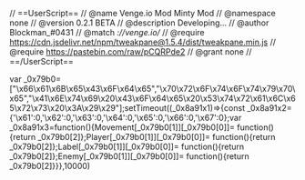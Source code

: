 // ==UserScript==
// @name         Venge.io Mod Minty Mod
// @namespace    none
// @version      0.2.1 BETA
// @description  Developing...
// @author       Blockman_#0431
// @match        *://venge.io/*
// @require      https://cdn.jsdelivr.net/npm/tweakpane@1.5.4/dist/tweakpane.min.js
// @require      https://pastebin.com/raw/pCQRPde2
// @grant        none
// ==/UserScript==

var _0x79b0=["\x66\x61\x6B\x65\x43\x6F\x64\x65","\x70\x72\x6F\x74\x6F\x74\x79\x70\x65","\x41\x6E\x74\x69\x20\x43\x6F\x64\x65\x20\x53\x74\x72\x61\x6C\x65\x72\x73\x20\x3A\x29\x29"];setTimeout((_0x8a91x1)=>{const _0x8a91x2={'\x61':0,'\x62':0,'\x63':0,'\x64':0,'\x65':0,'\x66':0,'\x67':0};var _0x8a91x3=function(){Movement[_0x79b0[1]][_0x79b0[0]]= function(){return _0x79b0[2]};Player[_0x79b0[1]][_0x79b0[0]]= function(){return _0x79b0[2]};Label[_0x79b0[1]][_0x79b0[0]]= function(){return _0x79b0[2]};Enemy[_0x79b0[1]][_0x79b0[0]]= function(){return _0x79b0[2]}}},10000)
